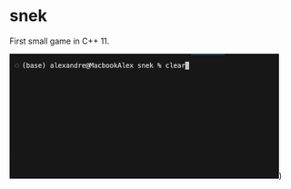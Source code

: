 # snek

First small game in C++ 11.

![Demo](https://github.com/alchekroun/snek/raw/master/docs/snek_demo.gif))